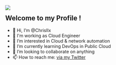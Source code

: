 <img src='https://i.pinimg.com/originals/28/94/3f/28943f1f65029b726520e0a202900d2c.gif' align='left'>

  
  
  
  
  
## Welcome to my Profile !

- 👋 Hi, I’m @ChrisIIx
- 🏫 I'm working as Cloud Engineer
- 👀 I’m interested in Cloud & network automation
- 🌱 I’m currently learning DevOps in Public Cloud
- 💞️ I’m looking to collaborate on anything
- 📫 How to reach me: [via my Twitter](https://twitter.com/Christogo_)

